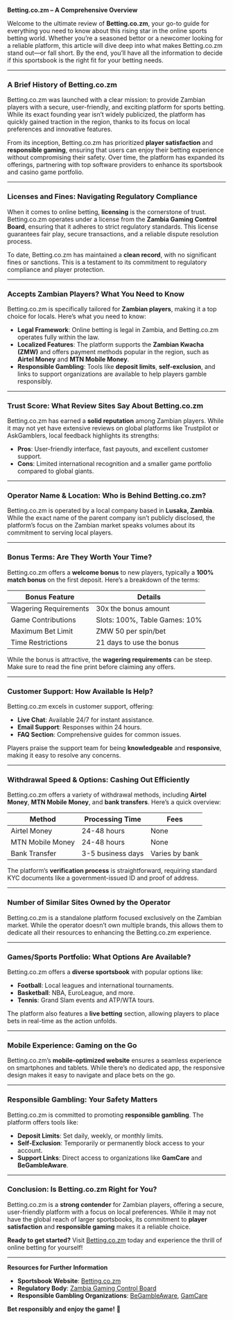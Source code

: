 **Betting.co.zm – A Comprehensive Overview**  

Welcome to the ultimate review of **Betting.co.zm**, your go-to guide for everything you need to know about this rising star in the online sports betting world. Whether you’re a seasoned bettor or a newcomer looking for a reliable platform, this article will dive deep into what makes Betting.co.zm stand out—or fall short. By the end, you’ll have all the information to decide if this sportsbook is the right fit for your betting needs.  

---

### **A Brief History of Betting.co.zm**  
Betting.co.zm was launched with a clear mission: to provide Zambian players with a secure, user-friendly, and exciting platform for sports betting. While its exact founding year isn’t widely publicized, the platform has quickly gained traction in the region, thanks to its focus on local preferences and innovative features.  

From its inception, Betting.co.zm has prioritized **player satisfaction** and **responsible gaming**, ensuring that users can enjoy their betting experience without compromising their safety. Over time, the platform has expanded its offerings, partnering with top software providers to enhance its sportsbook and casino game portfolio.  

---

### **Licenses and Fines: Navigating Regulatory Compliance**  
When it comes to online betting, **licensing** is the cornerstone of trust. Betting.co.zm operates under a license from the **Zambia Gaming Control Board**, ensuring that it adheres to strict regulatory standards. This license guarantees fair play, secure transactions, and a reliable dispute resolution process.  

To date, Betting.co.zm has maintained a **clean record**, with no significant fines or sanctions. This is a testament to its commitment to regulatory compliance and player protection.  

---

### **Accepts Zambian Players? What You Need to Know**  
Betting.co.zm is specifically tailored for **Zambian players**, making it a top choice for locals. Here’s what you need to know:  

- **Legal Framework**: Online betting is legal in Zambia, and Betting.co.zm operates fully within the law.  
- **Localized Features**: The platform supports the **Zambian Kwacha (ZMW)** and offers payment methods popular in the region, such as **Airtel Money** and **MTN Mobile Money**.  
- **Responsible Gambling**: Tools like **deposit limits**, **self-exclusion**, and links to support organizations are available to help players gamble responsibly.  

---

### **Trust Score: What Review Sites Say About Betting.co.zm**  
Betting.co.zm has earned a **solid reputation** among Zambian players. While it may not yet have extensive reviews on global platforms like Trustpilot or AskGamblers, local feedback highlights its strengths:  

- **Pros**: User-friendly interface, fast payouts, and excellent customer support.  
- **Cons**: Limited international recognition and a smaller game portfolio compared to global giants.  

---

### **Operator Name & Location: Who is Behind Betting.co.zm?**  
Betting.co.zm is operated by a local company based in **Lusaka, Zambia**. While the exact name of the parent company isn’t publicly disclosed, the platform’s focus on the Zambian market speaks volumes about its commitment to serving local players.  

---

### **Bonus Terms: Are They Worth Your Time?**  
Betting.co.zm offers a **welcome bonus** to new players, typically a **100% match bonus** on the first deposit. Here’s a breakdown of the terms:  

| **Bonus Feature**       | **Details**                          |  
|--------------------------|--------------------------------------|  
| Wagering Requirements    | 30x the bonus amount                |  
| Game Contributions        | Slots: 100%, Table Games: 10%       |  
| Maximum Bet Limit        | ZMW 50 per spin/bet                 |  
| Time Restrictions        | 21 days to use the bonus            |  

While the bonus is attractive, the **wagering requirements** can be steep. Make sure to read the fine print before claiming any offers.  

---

### **Customer Support: How Available Is Help?**  
Betting.co.zm excels in customer support, offering:  
- **Live Chat**: Available 24/7 for instant assistance.  
- **Email Support**: Responses within 24 hours.  
- **FAQ Section**: Comprehensive guides for common issues.  

Players praise the support team for being **knowledgeable** and **responsive**, making it easy to resolve any concerns.  

---

### **Withdrawal Speed & Options: Cashing Out Efficiently**  
Betting.co.zm offers a variety of withdrawal methods, including **Airtel Money**, **MTN Mobile Money**, and **bank transfers**. Here’s a quick overview:  

| **Method**          | **Processing Time** | **Fees**        |  
|----------------------|---------------------|-----------------|  
| Airtel Money         | 24-48 hours         | None            |  
| MTN Mobile Money     | 24-48 hours         | None            |  
| Bank Transfer        | 3-5 business days   | Varies by bank  |  

The platform’s **verification process** is straightforward, requiring standard KYC documents like a government-issued ID and proof of address.  

---

### **Number of Similar Sites Owned by the Operator**  
Betting.co.zm is a standalone platform focused exclusively on the Zambian market. While the operator doesn’t own multiple brands, this allows them to dedicate all their resources to enhancing the Betting.co.zm experience.  

---

### **Games/Sports Portfolio: What Options Are Available?**  
Betting.co.zm offers a **diverse sportsbook** with popular options like:  
- **Football**: Local leagues and international tournaments.  
- **Basketball**: NBA, EuroLeague, and more.  
- **Tennis**: Grand Slam events and ATP/WTA tours.  

The platform also features a **live betting** section, allowing players to place bets in real-time as the action unfolds.  

---

### **Mobile Experience: Gaming on the Go**  
Betting.co.zm’s **mobile-optimized website** ensures a seamless experience on smartphones and tablets. While there’s no dedicated app, the responsive design makes it easy to navigate and place bets on the go.  

---

### **Responsible Gambling: Your Safety Matters**  
Betting.co.zm is committed to promoting **responsible gambling**. The platform offers tools like:  
- **Deposit Limits**: Set daily, weekly, or monthly limits.  
- **Self-Exclusion**: Temporarily or permanently block access to your account.  
- **Support Links**: Direct access to organizations like **GamCare** and **BeGambleAware**.  

---

### **Conclusion: Is Betting.co.zm Right for You?**  
Betting.co.zm is a **strong contender** for Zambian players, offering a secure, user-friendly platform with a focus on local preferences. While it may not have the global reach of larger sportsbooks, its commitment to **player satisfaction** and **responsible gaming** makes it a reliable choice.  

**Ready to get started?** Visit [Betting.co.zm](https://betting.co.zm) today and experience the thrill of online betting for yourself!  

---

**Resources for Further Information**  
- **Sportsbook Website**: [Betting.co.zm](https://betting.co.zm)  
- **Regulatory Body**: [Zambia Gaming Control Board](https://www.zgc.co.zm)  
- **Responsible Gambling Organizations**: [BeGambleAware](https://www.begambleaware.org), [GamCare](https://www.gamcare.org.uk)  

**Bet responsibly and enjoy the game!** 🎉